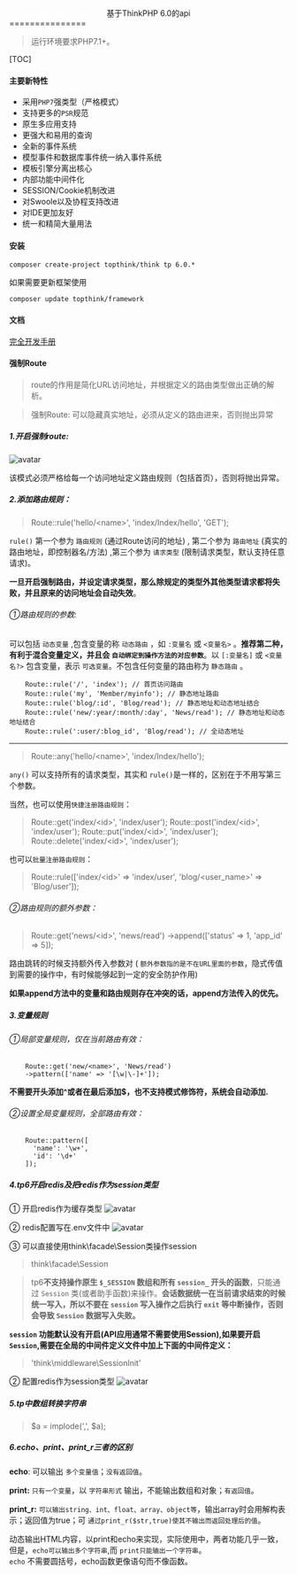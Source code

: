 
<center>基于ThinkPHP 6.0的api</center>
===============

> 运行环境要求PHP7.1+。

[TOC]

#### 主要新特性

* 采用`PHP7`强类型（严格模式）
* 支持更多的`PSR`规范
* 原生多应用支持
* 更强大和易用的查询
* 全新的事件系统
* 模型事件和数据库事件统一纳入事件系统
* 模板引擎分离出核心
* 内部功能中间件化
* SESSION/Cookie机制改进
* 对Swoole以及协程支持改进
* 对IDE更加友好
* 统一和精简大量用法

#### 安装

~~~
composer create-project topthink/think tp 6.0.*
~~~

如果需要更新框架使用
~~~
composer update topthink/framework
~~~

#### 文档

[完全开发手册](https://www.kancloud.cn/manual/thinkphp6_0/content)

#### 强制Route
>route的作用是简化URL访问地址，并根据定义的路由类型做出正确的解析。

>强制Route: 可以隐藏真实地址，必须从定义的路由进来，否则抛出异常

##### 1.开启强制route:
![avatar](/public/pictures/aboutPhp-img/router.png)<br>

该模式必须严格给每一个访问地址定义路由规则（包括首页），否则将抛出异常。</br>

##### 2.添加路由规则：

>Route::rule('hello/\<name>', 'index/Index/hello', 'GET');

`rule()` 第一个参为 `路由规则` (通过Route访问的地址) , 第二个参为 `路由地址` (真实的路由地址，即控制器名/方法) ,第三个参为 `请求类型` (限制请求类型，默认支持任意请求)。</br>

**一旦开启强制路由，并设定请求类型，那么除规定的类型外其他类型请求都将失败，并且原来的访问地址会自动失效**。</br>

###### ①路由规则的参数:
可以包括 `动态变量` ,包含变量的称 `动态路由` ，如 `:变量名` 或 `<变量名>` 。**推荐第二种，有利于混合变量定义，并且会 `自动绑定到操作方法的对应参数`**。以 `[:变量名]` 或 `<变量名?>` 包含变量，表示 `可选变量`。不包含任何变量的路由称为 `静态路由` 。</br>
```
    Route::rule('/', 'index'); // 首页访问路由
    Route::rule('my', 'Member/myinfo'); // 静态地址路由
    Route::rule('blog/:id', 'Blog/read'); // 静态地址和动态地址结合
    Route::rule('new/:year/:month/:day', 'News/read'); // 静态地址和动态地址结合
    Route::rule(':user/:blog_id', 'Blog/read'); // 全动态地址
```
---

>Route::any('hello/\<name>', 'index/Index/hello');

`any()` 可以支持所有的请求类型，其实和 `rule()`是一样的，区别在于不用写第三个参数。</br>

当然，也可以使用`快捷注册路由规则`：
>Route::get('index/\<id>', 'index/user');
 Route::post('index/\<id>', 'index/user');
 Route::put('index/\<id>', 'index/user');
 Route::delete('index/\<id>', 'index/user');

也可以`批量注册路由规则`：
>Route::rule(['index/\<id>' => 'index/user', 'blog/<user_name>' => 'Blog/user']);

###### ②路由规则的额外参数：
>Route::get('news/\<id>', 'news/read')
->append(['status' => 1, 'app_id' => 5]);

路由跳转的时候支持额外传入参数对 ( `额外参数指的是不在URL里面的参数`，隐式传值到需要的操作中，有时候能够起到一定的安全防护作用)

**如果append方法中的变量和路由规则存在冲突的话，append方法传入的优先。**

##### 3.变量规则

###### ①局部变量规则，仅在当前路由有效：
```
    Route::get('new/<name>', 'News/read')
    ->pattern(['name' => '[\w|\-]+']);
```
**不需要开头添加^或者在最后添加$，也不支持模式修饰符，系统会自动添加.**

###### ②设置全局变量规则，全部路由有效：
```
    Route::pattern([
      'name': '\w+',
      'id': '\d+'
    ]);
```

##### 4.tp6开启redis及把redis作为session类型
① 开启redis作为缓存类型
![avatar](/public/pictures/aboutPhp-img/开启redis作为缓存类型.png)

② redis配置写在.env文件中
![avatar](/public/pictures/aboutPhp-img/redis配置写在env文件中.png)

③ 可以直接使用think\facade\Session类操作session
>think\facade\Session

>tp6**不支持操作原生 `$_SESSION` 数组和所有 `session_` 开头的函数**，只能通过 `Session` 类(或者助手函数)来操作。**会话数据统一在当前请求结束的时候统一写入，所以不要在 `session` 写入操作之后执行 `exit` 等中断操作，否则会导致 `Session` 数据写入失败。**</br>

**`session` 功能默认没有开启(API应用通常不需要使用Session),如果要开启 `Session`,需要在全局的中间件定义文件中加上下面的中间件定义：**
>'think\middleware\SessionInit'

② 配置redis作为session类型
![avatar](/public/pictures/aboutPhp-img/使用redis作为session类型.png)

##### 5.tp中数组转换字符串
>\$a = implode(',', $a);

##### 6.echo、print、print_r三者的区别

**echo**: 可以输出 `多个变量值`；`没有返回值`。</br>

**print:** `只有一个变量`，以 `字符串形式` 输出，不能输出数组和对象；`有返回值`。</br>

**print_r:** `可以输出string、int、float、array、object等`，输出array时会用解构表示；返回值为true；可 `通过print_r($str,true)使其不输出而返回处理后的值`。</br>

动态输出HTML内容，以print和echo来实现，实际使用中，两者功能几乎一致，但是，`echo可以输出多个字符串`,而 `print只能输出一个字符串`。</br>
`echo` 不需要圆括号，echo函数更像语句而不像函数。